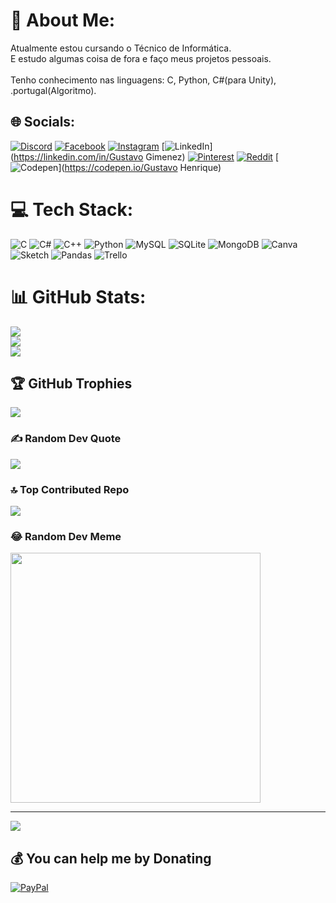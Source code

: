# 💫 About Me:
Atualmente estou cursando o Técnico de Informática.<br>E estudo algumas coisa de fora e faço meus projetos pessoais. <br><br>Tenho conhecimento nas linguagens: C, Python, C#(para Unity), .portugal(Algoritmo).


## 🌐 Socials:
[![Discord](https://img.shields.io/badge/Discord-%237289DA.svg?logo=discord&logoColor=white)](https://discord.gg/gustavohsg4) [![Facebook](https://img.shields.io/badge/Facebook-%231877F2.svg?logo=Facebook&logoColor=white)](https://facebook.com/gustavohsg4) [![Instagram](https://img.shields.io/badge/Instagram-%23E4405F.svg?logo=Instagram&logoColor=white)](https://instagram.com/gustavohsg2) [![LinkedIn](https://img.shields.io/badge/LinkedIn-%230077B5.svg?logo=linkedin&logoColor=white)](https://linkedin.com/in/Gustavo Gimenez) [![Pinterest](https://img.shields.io/badge/Pinterest-%23E60023.svg?logo=Pinterest&logoColor=white)](https://pinterest.com/gustavohsg4) [![Reddit](https://img.shields.io/badge/Reddit-%23FF4500.svg?logo=Reddit&logoColor=white)](https://reddit.com/user/gustavohsg4) [![Codepen](https://img.shields.io/badge/Codepen-000000?style=for-the-badge&logo=codepen&logoColor=white)](https://codepen.io/Gustavo Henrique) 

# 💻 Tech Stack:
![C](https://img.shields.io/badge/c-%2300599C.svg?style=for-the-badge&logo=c&logoColor=white) ![C#](https://img.shields.io/badge/c%23-%23239120.svg?style=for-the-badge&logo=c-sharp&logoColor=white) ![C++](https://img.shields.io/badge/c++-%2300599C.svg?style=for-the-badge&logo=c%2B%2B&logoColor=white) ![Python](https://img.shields.io/badge/python-3670A0?style=for-the-badge&logo=python&logoColor=ffdd54) ![MySQL](https://img.shields.io/badge/mysql-%2300f.svg?style=for-the-badge&logo=mysql&logoColor=white) ![SQLite](https://img.shields.io/badge/sqlite-%2307405e.svg?style=for-the-badge&logo=sqlite&logoColor=white) ![MongoDB](https://img.shields.io/badge/MongoDB-%234ea94b.svg?style=for-the-badge&logo=mongodb&logoColor=white) ![Canva](https://img.shields.io/badge/Canva-%2300C4CC.svg?style=for-the-badge&logo=Canva&logoColor=white) ![Sketch](https://img.shields.io/badge/Sketch-FFB387?style=for-the-badge&logo=sketch&logoColor=black) ![Pandas](https://img.shields.io/badge/pandas-%23150458.svg?style=for-the-badge&logo=pandas&logoColor=white) ![Trello](https://img.shields.io/badge/Trello-%23026AA7.svg?style=for-the-badge&logo=Trello&logoColor=white)
# 📊 GitHub Stats:
![](https://github-readme-stats.vercel.app/api?username=gustavohsg2&theme=midnight-purple&hide_border=false&include_all_commits=false&count_private=false)<br/>
![](https://github-readme-streak-stats.herokuapp.com/?user=gustavohsg2&theme=midnight-purple&hide_border=false)<br/>
![](https://github-readme-stats.vercel.app/api/top-langs/?username=gustavohsg2&theme=midnight-purple&hide_border=false&include_all_commits=false&count_private=false&layout=compact)

## 🏆 GitHub Trophies
![](https://github-profile-trophy.vercel.app/?username=gustavohsg2&theme=dark&no-frame=true&no-bg=true&margin-w=4)

### ✍️ Random Dev Quote
![](https://quotes-github-readme.vercel.app/api?type=horizontal&theme=dark)

### 🔝 Top Contributed Repo
![](https://github-contributor-stats.vercel.app/api?username=gustavohsg2&limit=5&theme=dark&combine_all_yearly_contributions=true)

### 😂 Random Dev Meme
<img src='https://randommeme-five.vercel.app/' style="height: 400px;"/>

---
[![](https://visitcount.itsvg.in/api?id=gustavohsg2&icon=5&color=4)](https://visitcount.itsvg.in)

  ## 💰 You can help me by Donating
  [![PayPal](https://img.shields.io/badge/PayPal-00457C?style=for-the-badge&logo=paypal&logoColor=white)](https://paypal.me/gustavohag2) 

  
<!-- Proudly created with GPRM ( https://gprm.itsvg.in ) -->
